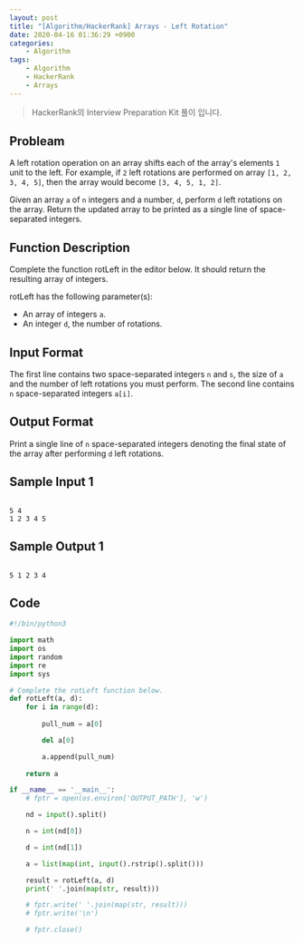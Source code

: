 ```yaml
---
layout: post
title: "[Algorithm/HackerRank] Arrays - Left Rotation"
date: 2020-04-16 01:36:29 +0900
categories: 
    - Algorithm
tags:
    - Algorithm
    - HackerRank
    - Arrays
---
```


> HackerRank의 Interview Preparation Kit 풀이 입니다.

<!-- more -->


## Probleam
A left rotation operation on an array shifts each of the array's elements `1` unit to the left. For example, if `2` left rotations are performed on array `[1, 2, 3, 4, 5]`, then the array would become `[3, 4, 5, 1, 2]`.

Given an array `a` of `n` integers and a number, `d`, perform `d` left rotations on the array. Return the updated array to be printed as a single line of space-separated integers.

## Function Description
Complete the function rotLeft in the editor below. It should return the resulting array of integers.

rotLeft has the following parameter(s):

- An array of integers `a`.
- An integer `d`, the number of rotations.

## Input Format
The first line contains two space-separated integers `n` and `s`, the size of `a` and the number of left rotations you must perform.
The second line contains `n` space-separated integers `a[i]`.

## Output Format
Print a single line of `n` space-separated integers denoting the final state of the array after performing `d` left rotations.


## Sample Input 1
```

5 4
1 2 3 4 5
```


## Sample Output 1
```

5 1 2 3 4
```


## Code

```python
#!/bin/python3

import math
import os
import random
import re
import sys

# Complete the rotLeft function below.
def rotLeft(a, d):
    for i in range(d):
        
        pull_num = a[0]

        del a[0]

        a.append(pull_num)
    
    return a

if __name__ == '__main__':
    # fptr = open(os.environ['OUTPUT_PATH'], 'w')

    nd = input().split()

    n = int(nd[0])

    d = int(nd[1])

    a = list(map(int, input().rstrip().split()))

    result = rotLeft(a, d)
    print(' '.join(map(str, result)))

    # fptr.write(' '.join(map(str, result)))
    # fptr.write('\n')

    # fptr.close()

```
